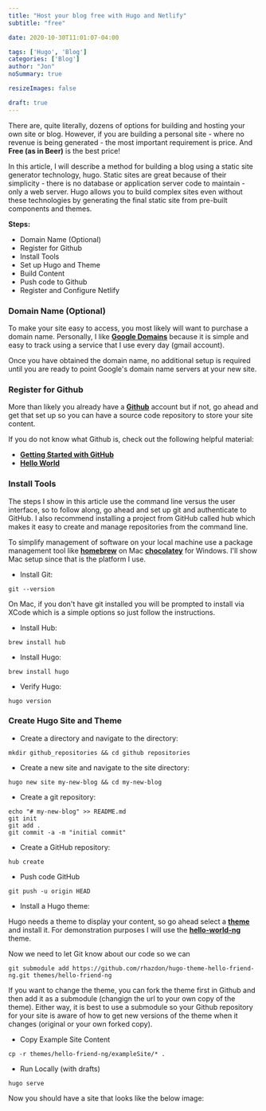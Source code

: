 ```yaml
---
title: "Host your blog free with Hugo and Netlify"
subtitle: "free"

date: 2020-10-30T11:01:07-04:00

tags: ['Hugo', 'Blog']
categories: ['Blog']
author: "Jon"
noSummary: true

resizeImages: false

draft: true
---
```

There are, quite literally, dozens of options for building and hosting your own site or blog. However, if you are building a personal site - where no revenue is being generated - the most important requirement is price. And **Free (as in Beer)** is the best price!

In this article, I will describe a method for building a blog using a static site generator technology, hugo. Static sites are great because of their simplicity - there is no database or application server code to maintain - only a web server. Hugo allows you to build complex sites even without these technologies by generating the final static site from pre-built components and themes.

__Steps:__
- Domain Name (Optional)
- Register for Github
- Install Tools
- Set up Hugo and Theme
- Build Content
- Push code to Github
- Register and Configure Netlify

### Domain Name (Optional)
To make your site easy to access, you most likely will want to purchase a domain name. Personally, I like __[Google Domains](https://domains.google.com/)__ because it is simple and easy to track using a service that I use every day (gmail account). 

Once you have obtained the domain name, no additional setup is required until you are ready to point Google's domain name servers at your new site.

### Register for Github
More than likely you already have a __[Github](https://www.github.com/)__ account but if not, go ahead and get that set up so you can have a source code repository to store your site content.

If you do not know what Github is, check out the following helpful material:
  - __[Getting Started with GitHub](https://docs.github.com/en/free-pro-team@latest/github/getting-started-with-github/quickstart)__
  -  __[Hello World](https://guides.github.com/activities/hello-world/)__

### Install Tools
The steps I show in this article use the command line versus the user interface, so to follow along, go ahead and set up git and authenticate to GitHub. I also recommend installing a project from GitHub called hub which makes it easy to create and manage repositories from the command line.

To simplify management of software on your local machine use a package management tool like __[homebrew](https://brew.sh/)__ on Mac __[chocolatey](https://chocolatey.org/)__ for Windows. I'll show Mac setup since that is the platform I use.  

- Install Git:

```plaintext
git --version
```
On Mac, if you don't have git installed you will be prompted to install via XCode which is a simple options so just follow the instructions.

- Install Hub:

```plaintext
brew install hub
```
- Install Hugo:

```plaintext
brew install hugo
```
- Verify Hugo:

```plaintext
hugo version
```

### Create Hugo Site and Theme

- Create a directory and navigate to the directory:

```plaintext
mkdir github_repositories && cd github repositories
```

- Create a new site and navigate to the site directory:

```plaintext
hugo new site my-new-blog && cd my-new-blog
```

- Create a git repository:

```plaintext
echo "# my-new-blog" >> README.md
git init
git add .
git commit -a -m "initial commit"
```

- Create a GitHub repository:

```plaintext
hub create 
```

- Push code GitHub

```plaintext
git push -u origin HEAD
```

- Install a Hugo theme:

Hugo needs a theme to display your content, so go ahead select a __[theme](https://themes.gohugo.io/)__ and install it. For demonstration purposes I will use the __[hello-world-ng](https://themes.gohugo.io/hugo-theme-hello-friend-ng/)__ theme. 

Now we need to let Git know about our code so we can 

```plaintext
git submodule add https://github.com/rhazdon/hugo-theme-hello-friend-ng.git themes/hello-friend-ng
```

If you want to change the theme, you can fork the theme first in Github and then add it as a submodule (changign the url to your own copy of the theme). Either way, it is best to use a submodule so your Github repository for your site is aware of how to get new versions of the theme when it changes (original or your own forked copy).

- Copy Example Site Content

```plaintext
cp -r themes/hello-friend-ng/exampleSite/* .
```

- Run Locally (with drafts)


```plaintext
hugo serve
```

Now you should have a site that looks like the below image:

